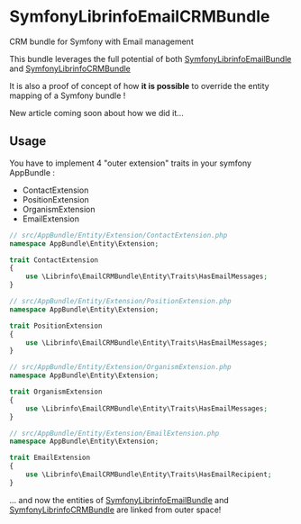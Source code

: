 # SymfonyLibrinfoEmailCRMBundle
CRM bundle for Symfony with Email management

This bundle leverages the full potential of both [SymfonyLibrinfoEmailBundle](https://github.com/libre-informatique/SymfonyLibrinfoEmailBundle) and [SymfonyLibrinfoCRMBundle](https://github.com/libre-informatique/SymfonyLibrinfoCRMBundle)

It is also a proof of concept of how **it is possible** to override the entity mapping of a Symfony bundle !

New article coming soon about how we did it...

## Usage

You have to implement 4 "outer extension" traits in your symfony AppBundle : 
* ContactExtension
* PositionExtension
* OrganismExtension
* EmailExtension

```php
// src/AppBundle/Entity/Extension/ContactExtension.php
namespace AppBundle\Entity\Extension;

trait ContactExtension
{
    use \Librinfo\EmailCRMBundle\Entity\Traits\HasEmailMessages;
}

```

```php
// src/AppBundle/Entity/Extension/PositionExtension.php
namespace AppBundle\Entity\Extension;

trait PositionExtension
{
    use \Librinfo\EmailCRMBundle\Entity\Traits\HasEmailMessages;
}

```

```php
// src/AppBundle/Entity/Extension/OrganismExtension.php
namespace AppBundle\Entity\Extension;

trait OrganismExtension
{
    use \Librinfo\EmailCRMBundle\Entity\Traits\HasEmailMessages;
}

```

```php
// src/AppBundle/Entity/Extension/EmailExtension.php
namespace AppBundle\Entity\Extension;

trait EmailExtension
{
    use \Librinfo\EmailCRMBundle\Entity\Traits\HasEmailRecipient;
}

```
... and now the entities of [SymfonyLibrinfoEmailBundle](https://github.com/libre-informatique/SymfonyLibrinfoEmailBundle) and 
[SymfonyLibrinfoCRMBundle](https://github.com/libre-informatique/SymfonyLibrinfoCRMBundle) are linked from outer space!
